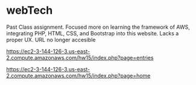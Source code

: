 # webTech
Past Class assignment. Focused more on learning the framework of AWS, integrating PHP, HTML, CSS, and Bootstrap into this website. Lacks a proper UX. URL no longer accesible

https://ec2-3-144-126-3.us-east-2.compute.amazonaws.com/hw15/index.php?page=entries

https://ec2-3-144-126-3.us-east-2.compute.amazonaws.com/hw15/index.php?page=home
